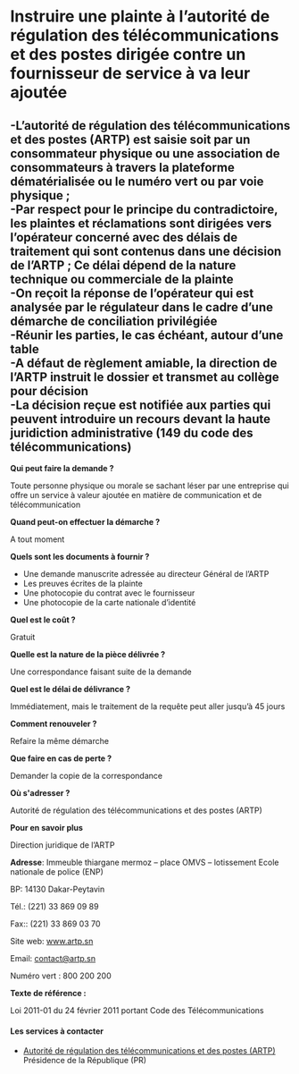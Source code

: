 # Instruire une plainte à l’autorité de régulation des télécommunications et des postes dirigée contre un fournisseur de service à va leur ajoutée

\-L’autorité de régulation des télécommunications et des postes (ARTP) est saisie soit par un consommateur physique ou une association de consommateurs à travers la plateforme dématérialisée ou le numéro vert ou par voie physique ;  
\-Par respect pour le principe du contradictoire, les plaintes et réclamations sont dirigées vers l’opérateur concerné avec des délais de traitement qui sont contenus dans une décision de l’ARTP ; Ce délai dépend de la nature technique ou commerciale de la plainte  
\-On reçoit la réponse de l’opérateur qui est analysée par le régulateur dans le cadre d’une démarche de conciliation privilégiée  
\-Réunir les parties, le cas échéant, autour d’une table  
\-A défaut de règlement amiable, la direction de l’ARTP instruit le dossier et transmet au collège pour décision  
\-La décision reçue est notifiée aux parties qui peuvent introduire un recours devant la haute juridiction administrative (149 du code des télécommunications)
-----------------------------------------------------------------------------------------------------------------------------------------------------------------------------------------------------------------------------------------------------------------------------------------------------------------------------------------------------------------------------------------------------------------------------------------------------------------------------------------------------------------------------------------------------------------------------------------------------------------------------------------------------------------------------------------------------------------------------------------------------------------------------------------------------------------------------------------------------------------------------------------------------------------------------------------------------------------------------------------------------

**Qui peut faire la demande ?**

Toute personne physique ou morale se sachant léser par une entreprise qui offre un service à valeur ajoutée en matière de communication et de télécommunication

**Quand peut-on effectuer la démarche ?**

A tout moment

**Quels sont les documents à fournir ?**

*   Une demande manuscrite adressée au directeur Général de l’ARTP
*   Les preuves écrites de la plainte
*   Une photocopie du contrat avec le fournisseur
*   Une photocopie de la carte nationale d’identité

**Quel est le coût ?**

Gratuit

**Quelle est la nature de la pièce délivrée ?**

Une correspondance faisant suite de la demande

**Quel est le délai de délivrance ?**

Immédiatement, mais le traitement de la requête peut aller jusqu’à 45 jours

**Comment renouveler ?**

Refaire la même démarche

**Que faire en cas de perte ?**

Demander la copie de la correspondance

**Où s'adresser ?** 

Autorité de régulation des télécommunications et des postes (ARTP)  

**Pour en savoir plus**

Direction juridique de l’ARTP

**Adresse**: Immeuble thiargane mermoz – place OMVS – lotissement Ecole nationale de police (ENP)  

BP: 14130 Dakar-Peytavin

Tél.: (221) 33 869 09 89

Fax:: (221) 33 869 03 70

Site web: www.artp.sn

Email: [contact@artp.sn](../../../services/contactartpsn.md)

Numéro vert : 800 200 200

**Texte de référence :**

Loi 2011-01 du 24 février 2011 portant Code des Télécommunications

#### Les services à contacter

*   [Autorité de régulation des télécommunications et des postes (ARTP)](../../../services/autorite-de-regulation-des-telecommunications-et-des-postes-artp.md) Présidence de la République (PR)